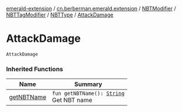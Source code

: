 [emerald-extension](../../../../index.md) / [cn.berberman.emerald.extension](../../../index.md) / [NBTModifier](../../index.md) / [NBTTagModifier](../index.md) / [NBTType](index.md) / [AttackDamage](.)

# AttackDamage

`AttackDamage`

### Inherited Functions

| Name | Summary |
|---|---|
| [getNBTName](get-n-b-t-name.md) | `fun getNBTName(): `[`String`](https://kotlinlang.org/api/latest/jvm/stdlib/kotlin/-string/index.html)<br>Get NBT name |
